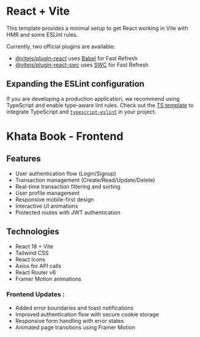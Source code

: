 # React + Vite

This template provides a minimal setup to get React working in Vite with HMR and some ESLint rules.

Currently, two official plugins are available:

- [@vitejs/plugin-react](https://github.com/vitejs/vite-plugin-react/blob/main/packages/plugin-react/README.md) uses [Babel](https://babeljs.io/) for Fast Refresh
- [@vitejs/plugin-react-swc](https://github.com/vitejs/vite-plugin-react-swc) uses [SWC](https://swc.rs/) for Fast Refresh

## Expanding the ESLint configuration

If you are developing a production application, we recommend using TypeScript and enable type-aware lint rules. Check out the [TS template](https://github.com/vitejs/vite/tree/main/packages/create-vite/template-react-ts) to integrate TypeScript and [`typescript-eslint`](https://typescript-eslint.io) in your project.


# Khata Book - Frontend

## Features
- User authentication flow (Login/Signup)
- Transaction management (Create/Read/Update/Delete)
- Real-time transaction filtering and sorting
- User profile management
- Responsive mobile-first design
- Interactive UI animations
- Protected routes with JWT authentication

## Technologies
- React 18 + Vite
- Tailwind CSS
- React Icons
- Axios for API calls
- React Router v6
- Framer Motion animations

### Frontend Updates :
- Added error boundaries and toast notifications
- Improved authentication flow with secure cookie storage
- Responsive form handling with error states
- Animated page transitions using Framer Motion

